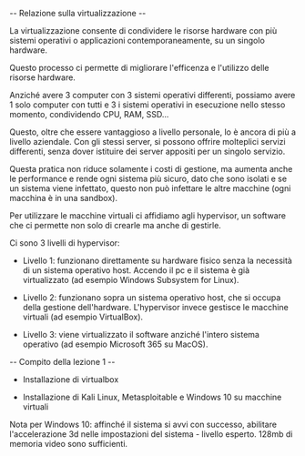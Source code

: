 -- Relazione sulla virtualizzazione --

La virtualizzazione consente di condividere le risorse hardware con più sistemi operativi o applicazioni contemporaneamente, su un singolo hardware.

Questo processo ci permette di migliorare l'efficenza e l'utilizzo delle risorse hardware. 

Anziché avere 3 computer con 3 sistemi operativi differenti, possiamo avere 1 solo computer con tutti e 3 i sistemi operativi in esecuzione nello stesso momento, condividendo CPU, RAM, SSD...

Questo, oltre che essere vantaggioso a livello personale, lo è ancora di più a livello aziendale. Con gli stessi server, si possono offrire molteplici servizi differenti, senza dover istituire dei server appositi per un singolo servizio.

Questa pratica non riduce solamente i costi di gestione, ma aumenta anche le performance e rende ogni sistema più sicuro, dato che sono isolati e se un sistema viene infettato, questo non può infettare le altre macchine (ogni macchina è in una sandbox).

Per utilizzare le macchine virtuali ci affidiamo agli hypervisor, un software che ci permette non solo di crearle ma anche di gestirle.

Ci sono 3 livelli di hypervisor:

- Livello 1: funzionano direttamente su hardware fisico senza la necessità di un sistema operativo host. Accendo il pc e il sistema è già virtualizzato (ad esempio Windows Subsystem for Linux).

- Livello 2: funzionano sopra un sistema operativo host, che si occupa della gestione dell'hardware. L'hypervisor invece gestisce le macchine virtuali (ad esempio VirtualBox).

- Livello 3: viene virtualizzato il software anziché l'intero sistema operativo (ad esempio Microsoft 365 su MacOS).

-- Compito della lezione 1 --

- Installazione di virtualbox

- Installazione di Kali Linux, Metasploitable e Windows 10 su macchine virtuali

Nota per Windows 10: affinché il sistema si avvi con successo, abilitare l'accelerazione 3d nelle impostazioni del sistema - livello esperto. 128mb di memoria video sono sufficienti.
